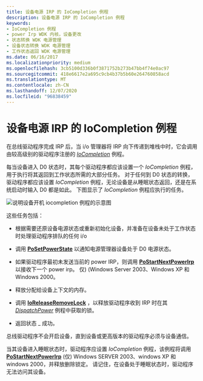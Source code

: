 ```yaml
---
title: 设备电源 IRP 的 IoCompletion 例程
description: 设备电源 IRP 的 IoCompletion 例程
keywords:
- IoCompletion 例程
- power Irp WDK 内核，设备更改
- 状态转换 WDK 电源管理
- 设备状态转换 WDK 电源管理
- 工作状态返回 WDK 电源管理
ms.date: 06/16/2017
ms.localizationpriority: medium
ms.openlocfilehash: 3cb5100d336b0f3871752b273b47bb4f74e0ac97
ms.sourcegitcommit: 418e6617e2a695c9cb4b37b5b60e264760858acd
ms.translationtype: MT
ms.contentlocale: zh-CN
ms.lasthandoff: 12/07/2020
ms.locfileid: "96838459"
---
```

# <a name="iocompletion-routines-for-device-power-irps"></a>设备电源 IRP 的 IoCompletion 例程





在总线驱动程序完成 IRP 后，当 i/o 管理器将 IRP 向下传递到堆栈中时，它会调用由较高级别的驱动程序注册的 [*IoCompletion*](/windows-hardware/drivers/ddi/wdm/nc-wdm-io_completion_routine) 例程。

每当设备进入 D0 状态时，其每个驱动程序都应该设置一个 *IoCompletion* 例程，用于执行将其返回到工作状态所需的大部分任务。 对于任何到 D0 状态的转换，驱动程序都应该设置 *IoCompletion* 例程，无论设备是从睡眠状态返回，还是在系统启动时输入 D0 都是如此。 下图显示了 *IoCompletion* 例程应执行的任务。

![说明设备开机 iocompletion 例程的示意图](images/d0-comp.png)

这些任务包括：

-   根据需要还原设备电源状态或重新初始化设备，并准备在设备未处于工作状态时处理驱动程序排队的任何 i/o

-   调用 [**PoSetPowerState**](/windows-hardware/drivers/ddi/ntifs/nf-ntifs-posetpowerstate) 以通知电源管理器设备处于 D0 电源状态。

-   如果驱动程序最初未发送当前的 power IRP，则调用 [**PoStartNextPowerIrp**](/windows-hardware/drivers/ddi/ntifs/nf-ntifs-postartnextpowerirp) 以接收下一个 power irp。 仅)  (Windows Server 2003、Windows XP 和 Windows 2000。

-   释放分配给设备上下文的内存。

-   调用 [**IoReleaseRemoveLock**](/windows-hardware/drivers/ddi/wdm/nf-wdm-ioreleaseremovelock) ，以释放驱动程序收到 IRP 时在其 [*DispatchPower*](/windows-hardware/drivers/ddi/wdm/nc-wdm-driver_dispatch) 例程中获取的锁。

-   返回状态 \_ 成功。

总线驱动程序不会开启设备，直到设备或更高版本的驱动程序必须与设备通信。

当其设备进入睡眠状态时，驱动程序应设置 *IoCompletion* 例程，该例程将调用 [**PoStartNextPowerIrp**](/windows-hardware/drivers/ddi/ntifs/nf-ntifs-postartnextpowerirp) (仅) Windows SERVER 2003、windows XP 和 windows 2000，并释放删除锁定。 请记住，在设备处于睡眠状态时，驱动程序无法访问其设备。

 

